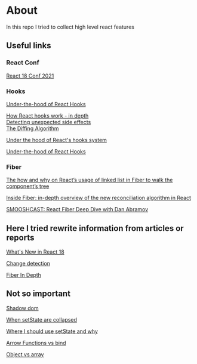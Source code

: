 # About

In this repo I tried to collect high level react features

## Useful links

### React Conf

[React 18 Conf 2021](https://www.youtube.com/playlist?list=PLNG_1j3cPCaZZ7etkzWA7JfdmKWT0pMsa)

### Hooks

[Under-the-hood of React Hooks](https://indepth.dev/posts/1220/under-the-hood-of-react-hooks)

[How React hooks work - in depth](https://eliav2.github.io/how-react-hooks-work/)\
[Detecting unexpected side effects](https://reactjs.org/docs/strict-mode.html#detecting-unexpected-side-effects)\
[The Diffing Algorithm](https://reactjs.org/docs/reconciliation.html#the-diffing-algorithm)

[Under the hood of React's hooks system](https://www.the-guild.dev/blog/react-hooks-system)

[Under-the-hood of React Hooks](https://itnext.io/under-the-hood-of-react-hooks-805dc68581c3)


### Fiber

[The how and why on React’s usage of linked list in Fiber to walk the component’s tree](https://indepth.dev/posts/1007/the-how-and-why-on-reacts-usage-of-linked-list-in-fiber-to-walk-the-components-tree)

[Inside Fiber: in-depth overview of the new reconciliation algorithm in React](https://indepth.dev/posts/1008/inside-fiber-in-depth-overview-of-the-new-reconciliation-algorithm-in-react)

[SMOOSHCAST: React Fiber Deep Dive with Dan Abramov](https://www.youtube.com/watch?v=aS41Y_eyNrU)

## Here I tried rewrite information from articles or reports

[What's New in React 18](https://github.com/or4/react-advanced/blob/master/src/react18.md)

[Change detection](https://github.com/or4/react-advanced/blob/master/src/fiber-in-depth/change-detection.md)

[Fiber In Depth](https://github.com/or4/react-advanced/blob/master/src/fiber-in-depth/readme.md)



## Not so important

[Shadow dom](https://github.com/or4/react-advanced/tree/master/src/web-components)

[When setState are collapsed](https://github.com/or4/react-advanced/blob/master/src/set-state/collapse-in-class.md)

[Where I should use setState and why](https://github.com/or4/react-advanced/blob/master/src/set-state/where-I-can-use.md)

[Arrow Functions vs bind](https://github.com/or4/react-advanced/blob/master/src/other/arrow-functions-vs-bind.md)

[Object vs array](https://github.com/or4/react-advanced/blob/master/src/other/object-vs-array.md)
